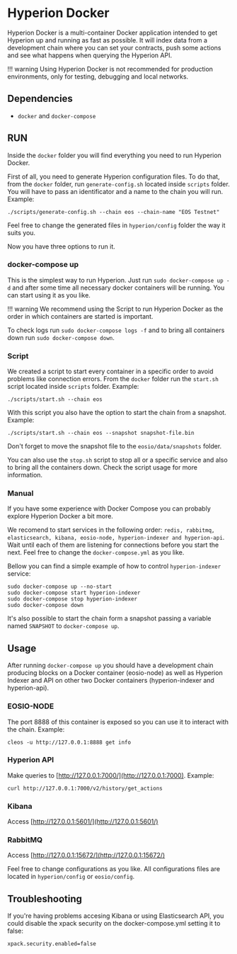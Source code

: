 # Hyperion Docker
Hyperion Docker is a multi-container Docker application intended to get Hyperion up and running as fast as possible. It will index data from a development chain where you can set your contracts, push some actions and see what happens when querying the Hyperion API.

!!! warning
    Using Hyperion Docker is not recommended for production environments, only for testing, debugging and local networks.

## Dependencies
- `docker` and `docker-compose`

## RUN
Inside the `docker` folder you will find everything you need to run Hyperion Docker.

First of all, you need to generate Hyperion configuration files. To do that, from the `docker` folder, run `generate-config.sh` located inside `scripts` folder. You will have to pass an identificator and a name to the chain you will run. Example:
```
./scripts/generate-config.sh --chain eos --chain-name "EOS Testnet"
```
Feel free to change the generated files in `hyperion/config` folder the way it suits you.

Now you have three options to run it.

### docker-compose up
This is the simplest way to run Hyperion. Just run `sudo docker-compose up -d` and after some time all necessary docker containers will be running. You can start using it as you like.

!!! warning
    We recommend using the Script to run Hyperion Docker as the order in which containers are started is important.

To check logs run `sudo docker-compose logs -f` and to bring all containers down run `sudo docker-compose down`.

### Script
We created a script to start every container in a specific order to avoid problems like connection errors. From the `docker` folder run the `start.sh` script located inside `scripts` folder. Example:
```
./scripts/start.sh --chain eos
```

With this script you also have the option to start the chain from a snapshot. Example:
```
./scripts/start.sh --chain eos --snapshot snapshot-file.bin
```
Don't forget to move the snapshot file to the `eosio/data/snapshots` folder.

You can also use the `stop.sh` script to stop all or a specific service and also to bring all the containers down. Check the script usage for more information.

### Manual
If you have some experience with Docker Compose you can probably explore Hyperion Docker a bit more.

We recomend to start services in the following order: `redis, rabbitmq, elasticsearch, kibana, eosio-node, hyperion-indexer and hyperion-api`. Wait until each of them are listening for connections before you start the next. Feel free to change the `docker-compose.yml` as you like.

Bellow you can find a simple example of how to control `hyperion-indexer` service:
```
sudo docker-compose up --no-start
sudo docker-compose start hyperion-indexer
sudo docker-compose stop hyperion-indexer
sudo docker-compose down
```
It's also possible to start the chain form a snapshot passing a variable named `SNAPSHOT` to `docker-compose up`.

## Usage
After running `docker-compose up` you should have a development chain producing blocks on a Docker container (eosio-node) as well as Hyperion Indexer and API on other two Docker containers (hyperion-indexer and hyperion-api).

### EOSIO-NODE
The port 8888 of this container is exposed so you can use it to interact with the chain. Example:
```
cleos -u http://127.0.0.1:8888 get info
```

### Hyperion API
Make queries to [http://127.0.0.1:7000/](http://127.0.0.1:7000). Example:
```
curl http://127.0.0.1:7000/v2/history/get_actions
```

### Kibana
Access [http://127.0.0.1:5601/](http://127.0.0.1:5601/)

### RabbitMQ
Access [http://127.0.0.1:15672/](http://127.0.0.1:15672/)

Feel free to change configurations as you like. All configurations files are located in `hyperion/config` or `eosio/config`.

## Troubleshooting
If you're having problems accesing Kibana or using Elasticsearch API, you could disable the xpack security
on the docker-compose.yml setting it to false:

```
xpack.security.enabled=false
```
